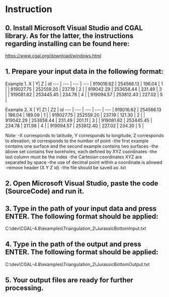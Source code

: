 # Instruction

## 0. Install Microsoft Visual Studio and CGAL library. As for the latter, the instructions regarding installing can be found here:
https://www.cgal.org/download/windows.html

## 1. Prepare your input data in the following format:

Example 1.
X | Y| Z | id
--- | --- | --- | ---
| 919016.62 | 254566.13 | 196.04 | 1 |
| 919027.75 | 252559.20 | 237.19 | 2 |
| 919042.29 | 253658.44 | 231.49 | 3 |
| 919081.62 | 253445.45 | 234.78 | 4 |
| 919094.57 | 253812.40 | 227.02 | 5 |

Example 2.
X | Y| Z1 | Z2 | id
--- | --- | --- | --- | ---
| 919016.62 | 254566.13 | 196.04 | 189.09 | 1 |
| 919027.75 | 252559.20 | 237.19 | 121.30 | 2 |
| 919042.29 | 253658.44 | 231.49 | 201.11 | 3 |
| 919081.62 | 253445.45 | 234.78 | 211.98 | 4 |
| 919094.57 | 253812.40 | 227.02 | 234.30 | 5 |



Note: 
-X corresponds to latitude, Y corresponds to longitude, Z corresponds to elevation, id corresponds to the number of point
-the first example contains one surface and the second example contains two surfaces
-the above set contains five boreholes, each defined by XYZ coordinates
-the last column must be the index
-the Cartesian coordinates XYZ are separated by space
-the use of decimal point within a coordinate is allowed
-remove header (X Y Z id)
-the file should be saved as .txt


## 2. Open Microsoft Visual Studio, paste the code (SourceCode) and run it.

## 3. Type in the path of your input data and press ENTER. The following format should be applied:
C:\dev\CGAL-4.8\examples\Triangulation_2\JurassicBottomInput.txt

## 4. Type in the path of the output and press ENTER. The following format should be applied:
C:\dev\CGAL-4.8\examples\Triangulation_2\JurassicBottomOutput.txt

## 5. Your output files are ready for further processing.
